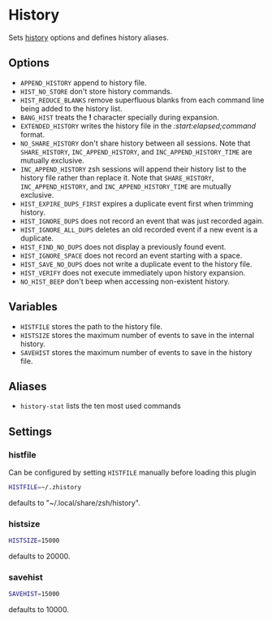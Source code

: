 # History

Sets [history][1] options and defines history aliases.

## Options

- `APPEND_HISTORY` append to history file.
- `HIST_NO_STORE` don't store history commands.
- `HIST_REDUCE_BLANKS` remove superfluous blanks from each command line being added to the history list.
- `BANG_HIST` treats the **!** character specially during expansion.
- `EXTENDED_HISTORY` writes the history file in the _:start:elapsed;command_
  format.
- `NO_SHARE_HISTORY` don't share history between all sessions.
  Note that `SHARE_HISTORY`, `INC_APPEND_HISTORY`, and `INC_APPEND_HISTORY_TIME`
  are mutually exclusive.
- `INC_APPEND_HISTORY` zsh sessions will append their history list to the history file
  rather than replace it.
  Note that `SHARE_HISTORY`, `INC_APPEND_HISTORY`, and `INC_APPEND_HISTORY_TIME`
  are mutually exclusive.
- `HIST_EXPIRE_DUPS_FIRST` expires a duplicate event first when trimming history.
- `HIST_IGNORE_DUPS` does not record an event that was just recorded again.
- `HIST_IGNORE_ALL_DUPS` deletes an old recorded event if a new event is a
  duplicate.
- `HIST_FIND_NO_DUPS` does not display a previously found event.
- `HIST_IGNORE_SPACE` does not record an event starting with a space.
- `HIST_SAVE_NO_DUPS` does not write a duplicate event to the history file.
- `HIST_VERIFY` does not execute immediately upon history expansion.
- `NO_HIST_BEEP` don't beep when accessing non-existent history.

## Variables

- `HISTFILE` stores the path to the history file.
- `HISTSIZE` stores the maximum number of events to save in the internal history.
- `SAVEHIST` stores the maximum number of events to save in the history file.

## Aliases

- `history-stat` lists the ten most used commands

## Settings

### histfile

Can be configured by setting `HISTFILE` manually before loading this plugin

```sh
HISTFILE=~/.zhistory
```

defaults to "~/.local/share/zsh/history".

### histsize

```sh
HISTSIZE=15000
```

defaults to 20000.

### savehist

```sh
SAVEHIST=15000
```

defaults to 10000.

[1]: https://zsh.sourceforge.io/Doc/Release/Options.html#History
